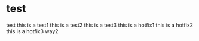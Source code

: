 # test
test
this is a test1
this is a test2
this is a test3
this is a hotfix1
this is a hotfix2
this is a hotfix3 way2